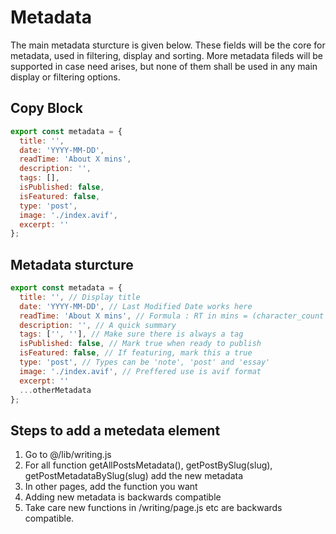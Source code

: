 # Metadata

The main metadata sturcture is given below. These fields will be the core for metadata, used in filtering, display and sorting. More metadata fileds will be supported in case need arises, but none of them shall be used in any main display or filtering options.

## Copy Block

```javascript
export const metadata = {
  title: '',
  date: 'YYYY-MM-DD',
  readTime: 'About X mins',
  description: '',
  tags: [],
  isPublished: false,
  isFeatured: false,
  type: 'post',
  image: './index.avif',
  excerpt: ''
};
```

## Metadata sturcture

```javascript
export const metadata = {
  title: '', // Display title
  date: 'YYYY-MM-DD', // Last Modified Date works here
  readTime: 'About X mins', // Formula : RT in mins = (character_count / 1200)
  description: '', // A quick summary
  tags: ['', ''], // Make sure there is always a tag
  isPublished: false, // Mark true when ready to publish
  isFeatured: false, // If featuring, mark this a true
  type: 'post', // Types can be 'note', 'post' and 'essay'
  image: './index.avif', // Preffered use is avif format
  excerpt: ''
  ...otherMetadata
};
```

## Steps to add a metedata element

1. Go to @/lib/writing.js
2. For all function getAllPostsMetadata(), getPostBySlug(slug), getPostMetadataBySlug(slug) add the new metadata
3. In other pages, add the function you want
4. Adding new metadata is backwards compatible
5. Take care new functions in /writing/page.js etc are backwards compatible.
